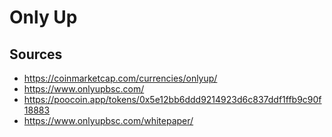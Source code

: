 # Only Up

## Sources

-   <https://coinmarketcap.com/currencies/onlyup/>
-   <https://www.onlyupbsc.com/>
-   <https://poocoin.app/tokens/0x5e12bb6ddd9214923d6c837ddf1ffb9c90f18883>
-   <https://www.onlyupbsc.com/whitepaper/>
